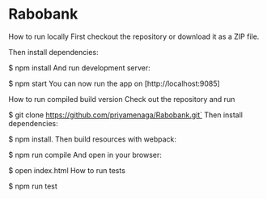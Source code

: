 # Rabobank
How to run locally
First checkout the repository or download it as a ZIP file.

Then install dependencies:

$ npm install
And run development server:

$ npm start
You can now run the app on [http://localhost:9085]

How to run compiled build version
Check out the repository and run

$ git clone https://github.com/priyamenaga/Rabobank.git`
Then install dependencies:

$ npm install.
Then build resources with webpack:

$ npm run compile
And open in your browser:

$ open index.html
How to run tests

$ npm run test
